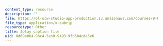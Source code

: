 ```yaml
---
content_type: resource
description: ''
file: https://ol-ocw-studio-app-production.s3.amazonaws.com/courses/8-03sc-physics-iii-vibrations-and-waves-fall-2016/8d69e86496c45eb094939fb584cde5e6_I0YACDaY-ww.vtt
file_type: application/x-subrip
resourcetype: Other
title: 3play caption file
uid: 8d69e864-96c4-5eb0-9493-9fb584cde5e6
---
```


